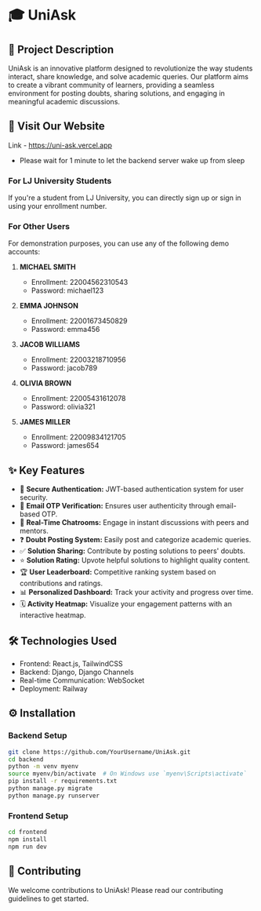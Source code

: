 # 🎓 UniAsk

## 🚀 Project Description

UniAsk is an innovative platform designed to revolutionize the way students interact, share knowledge, and solve academic queries. Our platform aims to create a vibrant community of learners, providing a seamless environment for posting doubts, sharing solutions, and engaging in meaningful academic discussions.

## 🔑 Visit Our Website

Link - https://uni-ask.vercel.app
- Please wait for 1 minute to let the backend server wake up from sleep

### For LJ University Students
If you're a student from LJ University, you can directly sign up or sign in using your enrollment number.

### For Other Users
For demonstration purposes, you can use any of the following demo accounts:

1. **MICHAEL SMITH**
   - Enrollment: 22004562310543
   - Password: michael123

2. **EMMA JOHNSON**
   - Enrollment: 22001673450829
   - Password: emma456

3. **JACOB WILLIAMS**
   - Enrollment: 22003218710956
   - Password: jacob789

4. **OLIVIA BROWN**
   - Enrollment: 22005431612078
   - Password: olivia321

5. **JAMES MILLER**
   - Enrollment: 22009834121705
   - Password: james654

## ✨ Key Features

- 🔐 **Secure Authentication:** JWT-based authentication system for user security.
- 📧 **Email OTP Verification:** Ensures user authenticity through email-based OTP.
- 💬 **Real-Time Chatrooms:** Engage in instant discussions with peers and mentors.
- ❓ **Doubt Posting System:** Easily post and categorize academic queries.
- ✅ **Solution Sharing:** Contribute by posting solutions to peers' doubts.
- ⭐ **Solution Rating:** Upvote helpful solutions to highlight quality content.
- 🏆 **User Leaderboard:** Competitive ranking system based on contributions and ratings.
- 📊 **Personalized Dashboard:** Track your activity and progress over time.
- 🗓️ **Activity Heatmap:** Visualize your engagement patterns with an interactive heatmap.

## 🛠 Technologies Used

- Frontend: React.js, TailwindCSS
- Backend: Django, Django Channels
- Real-time Communication: WebSocket
- Deployment: Railway

## ⚙️ Installation

### Backend Setup

```bash
git clone https://github.com/YourUsername/UniAsk.git
cd backend
python -m venv myenv
source myenv/bin/activate  # On Windows use `myenv\Scripts\activate`
pip install -r requirements.txt
python manage.py migrate
python manage.py runserver
```

### Frontend Setup

```bash
cd frontend
npm install
npm run dev
```

## 🤝 Contributing

We welcome contributions to UniAsk! Please read our contributing guidelines to get started.
